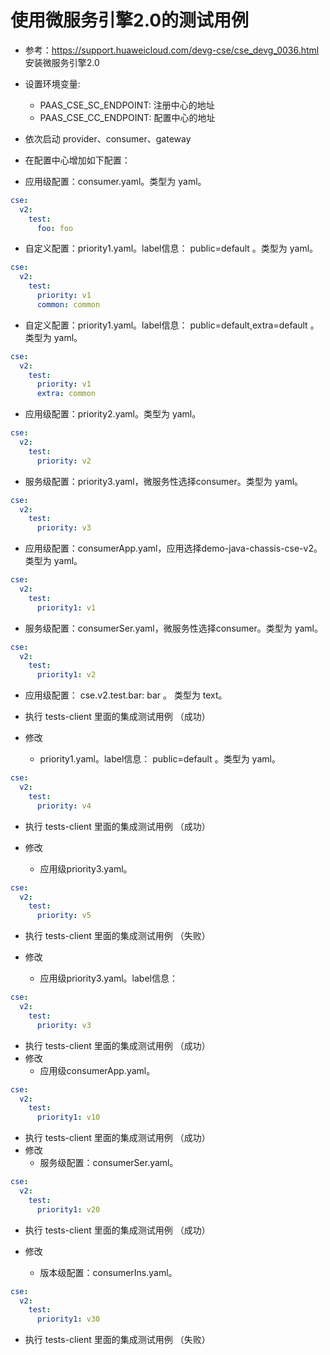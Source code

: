 # 使用微服务引擎2.0的测试用例

* 参考：https://support.huaweicloud.com/devg-cse/cse_devg_0036.html 安装微服务引擎2.0

* 设置环境变量:
  * PAAS_CSE_SC_ENDPOINT: 注册中心的地址
  * PAAS_CSE_CC_ENDPOINT: 配置中心的地址

* 依次启动 provider、consumer、gateway

* 在配置中心增加如下配置：
* 应用级配置：consumer.yaml。类型为 yaml。

```yaml
cse:
  v2:
    test:
      foo: foo
```

  * 自定义配置：priority1.yaml。label信息： public=default 。类型为 yaml。
```yaml
cse:
  v2:
    test:
      priority: v1
      common: common
```

  * 自定义配置：priority1.yaml。label信息： public=default,extra=default 。类型为 yaml。
```yaml
cse:
  v2:
    test:
      priority: v1
      extra: common
```

  * 应用级配置：priority2.yaml。类型为 yaml。
```yaml
cse:
  v2:
    test:
      priority: v2
```

  * 服务级配置：priority3.yaml，微服务性选择consumer。类型为 yaml。
```yaml
cse:
  v2:
    test:
      priority: v3
```

* 应用级配置：consumerApp.yaml，应用选择demo-java-chassis-cse-v2。类型为 yaml。
```yaml
cse:
  v2:
    test:
      priority1: v1
```

* 服务级配置：consumerSer.yaml，微服务性选择consumer。类型为 yaml。
```yaml
cse:
  v2:
    test:
      priority1: v2
```

  * 应用级配置： cse.v2.test.bar: bar 。 类型为 text。

* 执行 tests-client 里面的集成测试用例 （成功）

* 修改
  * priority1.yaml。label信息： public=default 。类型为 yaml。
```yaml
cse:
  v2:
    test:
      priority: v4
```

* 执行 tests-client 里面的集成测试用例 （成功）

* 修改
  * 应用级priority3.yaml。
```yaml
cse:
  v2:
    test:
      priority: v5
```

* 执行 tests-client 里面的集成测试用例 （失败）

* 修改
  * 应用级priority3.yaml。label信息：
```yaml
cse:
  v2:
    test:
      priority: v3
```

* 执行 tests-client 里面的集成测试用例 （成功）
* 修改
  * 应用级consumerApp.yaml。
```yaml
cse:
  v2:
    test:
      priority1: v10
```

* 执行 tests-client 里面的集成测试用例 （成功）
* 修改
  * 服务级配置：consumerSer.yaml。
```yaml
cse:
  v2:
    test:
      priority1: v20
```

* 执行 tests-client 里面的集成测试用例 （成功）

* 修改
  * 版本级配置：consumerIns.yaml。
```yaml
cse:
  v2:
    test:
      priority1: v30
```

* 执行 tests-client 里面的集成测试用例 （失败）
